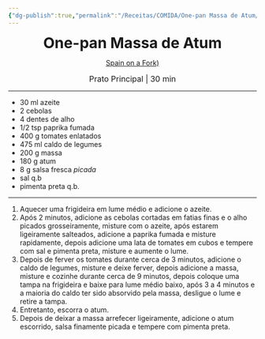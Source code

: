 ```yaml
---
{"dg-publish":true,"permalink":"/Receitas/COMIDA/One-pan Massa de Atum/","title":"One-pan Massa de Atum","tags":["💚ok"]}
---
```


<div style="text-align: center;"> <span style="font-size: 30px;"><b>One-pan Massa de Atum</b></span> </div>

<span class="center"> <center>  [Spain on a Fork)](https://spainonafork.com/one-pan-creamy-tuna-pasta-recipe/) </center></span>

<div style="text-align: center;"> <span style="font-size: 16px;">  Prato Principal | 30 min </span> </div>

---
- 30 ml azeite
- 2 cebolas
- 4 dentes de alho
- 1/2 tsp paprika fumada
- 400 g tomates enlatados
- 475 ml caldo de legumes
- 200 g massa
- 180 g atum
- 8 g salsa fresca *picada*
- sal q.b
- pimenta preta q.b.
---
1. Aquecer uma frigideira em lume médio e adicione o azeite.
2. Após 2 minutos, adicione as cebolas cortadas em fatias finas e o alho picados grosseiramente, misture com o azeite, após estarem ligeiramente salteados, adicione a paprika fumada e misture rapidamente, depois adicione uma lata de tomates em cubos e tempere com sal e pimenta preta, misture e aumente o lume.
3. Depois de ferver os tomates durante cerca de 3 minutos, adicione o caldo de legumes, misture e deixe ferver, depois adicione a massa, misture e cozinhe durante cerca de 9 minutos, depois coloque uma tampa na frigideira e baixe para lume médio baixo, após 3 a 4 minutos e a maioria do caldo ter sido absorvido pela massa, desligue o lume e retire a tampa.
4. Entretanto, escorra o atum.
5. Depois de deixar a massa arrefecer ligeiramente, adicione o atum escorrido, salsa finamente picada e tempere com pimenta preta.